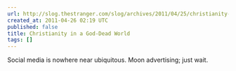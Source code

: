 ```yaml
---
url: http://slog.thestranger.com/slog/archives/2011/04/25/christianity-in-a-god-dead-world
created_at: 2011-04-26 02:19 UTC
published: false
title: Christianity in a God-Dead World
tags: []
---
```


Social media is nowhere near ubiquitous. Moon advertising; just wait.
